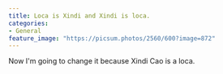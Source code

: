 ```yaml
---
title: Loca is Xindi and Xindi is loca.
categories:
- General
feature_image: "https://picsum.photos/2560/600?image=872"
---
```


Now I'm going to change it because Xindi Cao is a loca.
